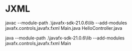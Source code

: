 # JXML

javac --module-path .\javafx-sdk-21.0.6\lib --add-modules javafx.controls,javafx.fxml Main.java HelloController.java

java --module-path .\javafx-sdk-21.0.6\lib --add-modules javafx.controls,javafx.fxml Main
